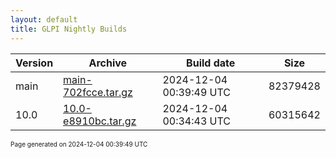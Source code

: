 ```yaml
---
layout: default
title: GLPI Nightly Builds
---
```


Version|Archive|Build date|Size
---|---|---|---
main|[main-702fcce.tar.gz](main-702fcce.tar.gz)|2024-12-04 00:39:49 UTC|82379428
10.0|[10.0-e8910bc.tar.gz](10.0-e8910bc.tar.gz)|2024-12-04 00:34:43 UTC|60315642

<font size="1">Page generated on 2024-12-04 00:39:49 UTC</font>
